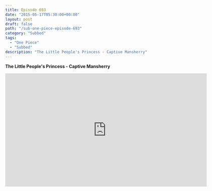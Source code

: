```yaml
---
title: Episode 693
date: "2015-05-17T05:30:00+00:00"
layout: post
draft: false
path: "/sub-one-piece-episode-693"
category: "Subbed"
tags:
  - "One Piece"
  - "Subbed"
description: "The Little People's Princess - Captive Mansherry"
---
```


**The Little People's Princess - Captive Mansherry**

<iframe width="640" height="360" src="https://www.rapidvideo.com/e/G6FRPGF0U7" frameborder="0" marginwidth=0 marginheight=0 scrolling=no allowfullscreen></iframe>

